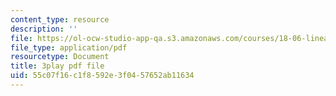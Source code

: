 ```yaml
---
content_type: resource
description: ''
file: https://ol-ocw-studio-app-qa.s3.amazonaws.com/courses/18-06-linear-algebra-spring-2010/55c07f16c1f8592e3f0457652ab11634_nHlE7EgJFds.pdf
file_type: application/pdf
resourcetype: Document
title: 3play pdf file
uid: 55c07f16-c1f8-592e-3f04-57652ab11634
---
```

